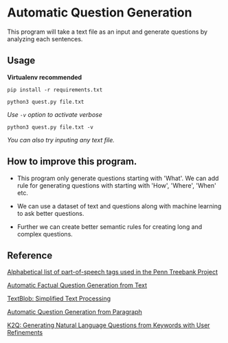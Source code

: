 # Automatic Question Generation

This program will take a text file as an input and generate questions by analyzing each sentences. 


## Usage

**Virtualenv recommended**

`pip install -r requirements.txt`

`python3 quest.py file.txt`

*Use `-v` option to activate verbose*

`python3 quest.py file.txt -v`

*You can also try inputing any text file.*

## How to improve this program.

* This program only generate questions starting with 'What'. We can add rule for generating questions with starting with 'How', 'Where', 'When' etc.

* We can use a dataset of text and questions along with machine learning to ask better questions. 

* Further we can create better semantic rules for creating long and complex questions.

## Reference 

[Alphabetical list of part-of-speech tags used in the Penn Treebank Project](http://www.ling.upenn.edu/courses/Fall_2003/ling001/penn_treebank_pos.html)

[Automatic Factual Question Generation from Text](http://citeseerx.ist.psu.edu/viewdoc/download?doi=10.1.1.208.5602&rep=rep1&type=pdf)

[TextBlob: Simplified Text Processing](http://textblob.readthedocs.io/en/dev/index.html)

[Automatic Question Generation from Paragraph](http://www.ijaerd.com/papers/finished_papers/Automatic%20Question%20Generation%20from%20Paragraph-IJAERDV03I1213514.pdf)

[K2Q: Generating Natural Language Questions from Keywords with User Refinements](https://static.googleusercontent.com/media/research.google.com/en//pubs/archive/37566.pdf)
